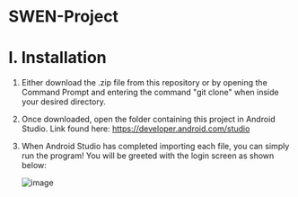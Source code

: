 # SWEN-Project

# I. Installation
1. Either download the .zip file from this repository or by opening the Command Prompt and entering the command "git clone" when inside your desired directory.
2. Once downloaded, open the folder containing this project in Android Studio. Link found here: https://developer.android.com/studio
3. When Android Studio has completed importing each file, you can simply run the program! You will be greeted with the login screen as shown below:


   ![image](https://github.com/Arctic-Bird/SWEN-Project/assets/64817522/d8e26723-f43c-4c80-b041-001946e16fd3)

